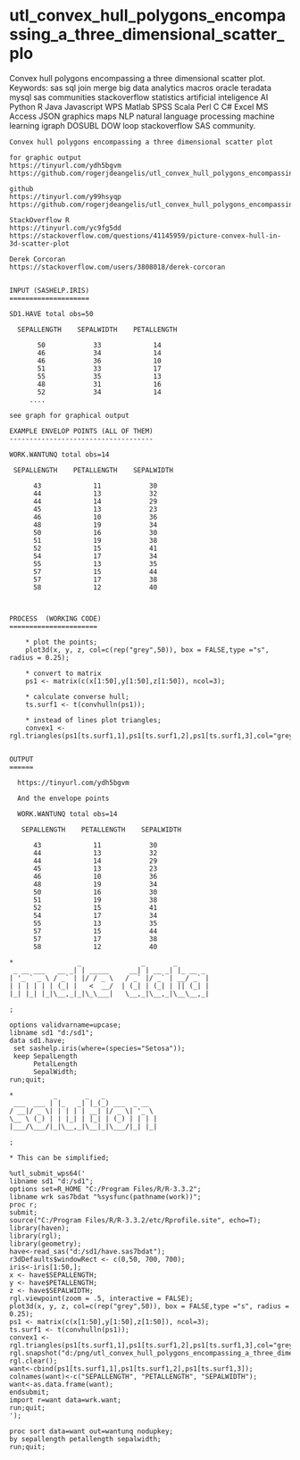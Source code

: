 # utl_convex_hull_polygons_encompassing_a_three_dimensional_scatter_plo
Convex hull polygons encompassing a three dimensional scatter plot.  Keywords: sas sql join merge big data analytics macros oracle teradata mysql sas communities stackoverflow statistics artificial inteligence AI Python R Java Javascript WPS Matlab SPSS Scala Perl C C# Excel MS Access JSON graphics maps NLP natural language processing machine learning igraph DOSUBL DOW loop stackoverflow SAS community.

    Convex hull polygons encompassing a three dimensional scatter plot

    for graphic output
    https://tinyurl.com/ydh5bgvm
    https://github.com/rogerjdeangelis/utl_convex_hull_polygons_encompassing_a_three_dimensional_scatter_plot/blob/master/utl_convex_hull_polygons_encompassing_a_three_dimensional_scatter_plot

    github
    https://tinyurl.com/y99hsyqp
    https://github.com/rogerjdeangelis/utl_convex_hull_polygons_encompassing_a_three_dimensional_scatter_plot

    StackOverflow R
    https://tinyurl.com/yc9fg5dd
    https://stackoverflow.com/questions/41145959/picture-convex-hull-in-3d-scatter-plot

    Derek Corcoran
    https://stackoverflow.com/users/3808018/derek-corcoran


    INPUT (SASHELP.IRIS)
    ====================

    SD1.HAVE total obs=50

      SEPALLENGTH    SEPALWIDTH    PETALLENGTH

           50            33             14
           46            34             14
           46            36             10
           51            33             17
           55            35             13
           48            31             16
           52            34             14
         ....

    see graph for graphical output

    EXAMPLE ENVELOP POINTS (ALL OF THEM)
    ------------------------------------

    WORK.WANTUNQ total obs=14

     SEPALLENGTH    PETALLENGTH    SEPALWIDTH

          43             11            30
          44             13            32
          44             14            29
          45             13            23
          46             10            36
          48             19            34
          50             16            30
          51             19            38
          52             15            41
          54             17            34
          55             13            35
          57             15            44
          57             17            38
          58             12            40



    PROCESS  (WORKING CODE)
    ======================

        * plot the points;
        plot3d(x, y, z, col=c(rep("grey",50)), box = FALSE,type ="s", radius = 0.25);

        * convert to matrix
        ps1 <- matrix(c(x[1:50],y[1:50],z[1:50]), ncol=3);

        * calculate converse hull;
        ts.surf1 <- t(convhulln(ps1));

        * instead of lines plot triangles;
        convex1 <-  rgl.triangles(ps1[ts.surf1,1],ps1[ts.surf1,2],ps1[ts.surf1,3],col="grey",alpha=.6);


    OUTPUT
    ======

      https://tinyurl.com/ydh5bgvm

      And the envelope points

      WORK.WANTUNQ total obs=14

       SEPALLENGTH    PETALLENGTH    SEPALWIDTH

          43             11            30
          44             13            32
          44             14            29
          45             13            23
          46             10            36
          48             19            34
          50             16            30
          51             19            38
          52             15            41
          54             17            34
          55             13            35
          57             15            44
          57             17            38
          58             12            40

    *                _               _       _
     _ __ ___   __ _| | _____     __| | __ _| |_ __ _
    | '_ ` _ \ / _` | |/ / _ \   / _` |/ _` | __/ _` |
    | | | | | | (_| |   <  __/  | (_| | (_| | || (_| |
    |_| |_| |_|\__,_|_|\_\___|   \__,_|\__,_|\__\__,_|

    ;

    options validvarname=upcase;
    libname sd1 "d:/sd1";
    data sd1.have;
     set sashelp.iris(where=(species="Setosa"));
     keep SepalLength
          PetalLength
          SepalWidth;
    run;quit;

    *          _       _   _
     ___  ___ | |_   _| |_(_) ___  _ __
    / __|/ _ \| | | | | __| |/ _ \| '_ \
    \__ \ (_) | | |_| | |_| | (_) | | | |
    |___/\___/|_|\__,_|\__|_|\___/|_| |_|

    ;

    * This can be simplified;

    %utl_submit_wps64('
    libname sd1 "d:/sd1";
    options set=R_HOME "C:/Program Files/R/R-3.3.2";
    libname wrk sas7bdat "%sysfunc(pathname(work))";
    proc r;
    submit;
    source("C:/Program Files/R/R-3.3.2/etc/Rprofile.site", echo=T);
    library(haven);
    library(rgl);
    library(geometry);
    have<-read_sas("d:/sd1/have.sas7bdat");
    r3dDefaults$windowRect <- c(0,50, 700, 700);
    iris<-iris[1:50,];
    x <- have$SEPALLENGTH;
    y <- have$PETALLENGTH;
    z <- have$SEPALWIDTH;
    rgl.viewpoint(zoom = .5, interactive = FALSE);
    plot3d(x, y, z, col=c(rep("grey",50)), box = FALSE,type ="s", radius = 0.25);
    ps1 <- matrix(c(x[1:50],y[1:50],z[1:50]), ncol=3);
    ts.surf1 <- t(convhulln(ps1));
    convex1 <-  rgl.triangles(ps1[ts.surf1,1],ps1[ts.surf1,2],ps1[ts.surf1,3],col="grey",alpha=.6);
    rgl.snapshot("d:/png/utl_convex_hull_polygons_encompassing_a_three_dimensional_scatter_plot.png");
    rgl.clear();
    want<-cbind(ps1[ts.surf1,1],ps1[ts.surf1,2],ps1[ts.surf1,3]);
    colnames(want)<-c("SEPALLENGTH", "PETALLENGTH", "SEPALWIDTH");
    want<-as.data.frame(want);
    endsubmit;
    import r=want data=wrk.want;
    run;quit;
    ');

    proc sort data=want out=wantunq nodupkey;
    by sepallength petallength sepalwidth;
    run;quit;

